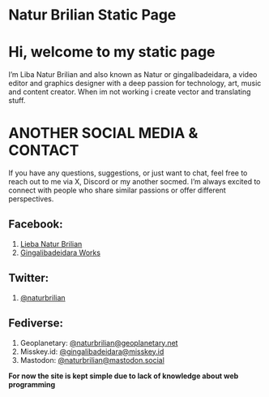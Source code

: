 # Natur Brilian Static Page #

# Hi, welcome to my static page

I’m Liba Natur Brilian and also known as Natur or gingalibadeidara, a video editor and graphics designer with a deep passion for technology, art, music and content creator. When im not working i create vector and translating stuff.

# ANOTHER SOCIAL MEDIA & CONTACT #

If you have any questions, suggestions, or just want to chat, feel free to reach out to me via X, Discord or my another socmed. I’m always excited to connect with people who share similar passions or offer different perspectives.

## Facebook:
1. [Lieba Natur Brilian](https://facebook.com/naturbrilian28)
2. [Gingalibadeidara Works](https://facebook.com/gingalibadeidara.works)

## Twitter:
1. [@naturbrilian](https://twitter.com/naturbrilian)

## Fediverse:
1. Geoplanetary: [@naturbrilian@geoplanetary.net](https://geoplanetary.net/@naturbrilian)
2. Misskey.id: [@gingalibadeidara@misskey.id](https://misskey.id/@gingalibadeidara)
3. Mastodon: [@naturbrilian@mastodon.social](https://mastodon.social/@naturbrilian)

**For now the site is kept simple due to lack of knowledge about web programming**
